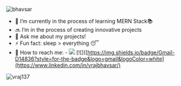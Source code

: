 ![bhavsar](https://user-images.githubusercontent.com/69980892/133012536-4893c850-3c7a-463f-916c-52512f3154fb.png)

- 🔭 I’m currently in the process of learning MERN Stack📚
- 🔜 I’m in the process of creating innovative projects 
- 💬 Ask me about my projects!
- ⚡ Fun fact: sleep > everything 😴
- 📨 How to reach me: - [![](https://img.shields.io/badge/Gmail-D14836?style=for-the-badge&logo=gmail&logoColor=white)](mailto:vraj13725@gmail.com) [![]([https://img.shields.io/badge/Gmail-D14836?style=for-the-badge&logo=gmail&logoColor=white](https://www.linkedin.com/in/vrajbhavsar/)


<p align="left"> <img src="https://komarev.com/ghpvc/?username=vraj137&label=Profile%20views&color=0e75b6&style=flat" alt="vraj137" /> </p>

